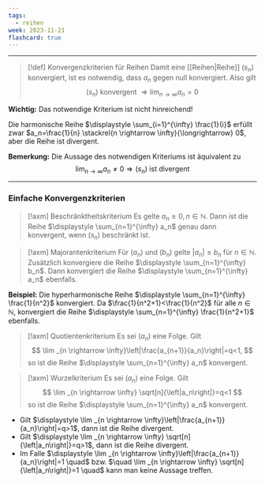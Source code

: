 ```yaml
---
tags:
  - reihen
week: 2023-11-21
flashcard: true
---
```

***

> [!def] Konvergenzkriterien für Reihen
> Damit eine [[Reihen|Reihe]] $\left(s_n\right)$ konvergiert, ist es notwendig, dass $a_n$ gegen null konvergiert. Also gilt
> $$
> \left(s_n\right) \text { konvergent } \Rightarrow \lim _{n \rightarrow \infty} a_n=0
> $$

**Wichtig:**
Das notwendige Kriterium ist nicht hinreichend!

Die harmonische Reihe $\displaystyle \sum_{i=1}^{\infty} \frac{1}{i}$ erfüllt zwar $a_n=\frac{1}{n} \stackrel{n \rightarrow \infty}{\longrightarrow} 0$, aber die Reihe ist divergent.

**Bemerkung:**
Die Aussage des notwendigen Kriteriums ist äquivalent zu
$$
\lim _{n \rightarrow \infty} a_n \neq 0 \Rightarrow\left(s_n\right) \text{ ist divergent }
$$
***
### Einfache Konvergenzkriterien

> [!axm] Beschränktheitskriterium
> Es gelte $a_n \geq 0, n \in \mathbb{N}$.
> Dann ist die Reihe $\displaystyle \sum_{n=1}^{\infty} a_n$ genau dann konvergent, wenn $\left(s_n\right)$ beschränkt ist.

> [!axm] Majorantenkriterium
> Für $\left(a_n\right)$ und $\left(b_n\right)$ gelte $\left|a_n\right| \leq b_n$ für $n \in \mathbb{N}$. Zusätzlich konvergiere die Reihe $\displaystyle \sum_{n=1}^{\infty} b_n$. Dann konvergiert die Reihe $\displaystyle \sum_{n=1}^{\infty} a_n$ ebenfalls.

**Beispiel:**
Die hyperharmonische Reihe $\displaystyle \sum_{n=1}^{\infty} \frac{1}{n^2}$ konvergiert. Da $\frac{1}{n^2+1}<\frac{1}{n^2}$ für alle $n \in \mathbb{N}$, konvergiert die Reihe $\displaystyle \sum_{n=1}^{\infty} \frac{1}{n^2+1}$ ebenfalls.

> [!axm] Quotientenkriterium
> Es sei $\left(a_n\right)$ eine Folge. Gilt
> $$
> \lim _{n \rightarrow \infty}\left|\frac{a_{n+1}}{a_n}\right|=q<1,
> $$
> so ist die Reihe $\displaystyle \sum_{n=1}^{\infty} a_n$ konvergent.

> [!axm] Wurzelkriterium
> Es sei $\left(a_n\right)$ eine Folge. Gilt
> $$
> \lim _{n \rightarrow \infty} \sqrt[n]{\left|a_n\right|}=q<1
> $$
> so ist die Reihe $\displaystyle \sum_{n=1}^{\infty} a_n$ konvergent.

- Gilt $\displaystyle \lim _{n \rightarrow \infty}\left|\frac{a_{n+1}}{a_n}\right|=q>1$, dann ist die Reihe divergent.
- Gilt $\displaystyle \lim _{n \rightarrow \infty} \sqrt[n]{\left|a_n\right|}=q>1$, dann ist die Reihe divergent.
- Im Falle $\displaystyle \lim _{n \rightarrow \infty}\left|\frac{a_{n+1}}{a_n}\right|=1 \quad$ bzw. $\quad \lim _{n \rightarrow \infty} \sqrt[n]{\left|a_n\right|}=1 \quad$ kann man keine Aussage treffen.
